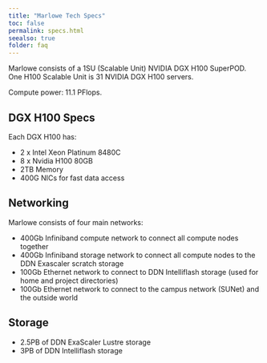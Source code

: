 ```yaml
---
title: "Marlowe Tech Specs"
toc: false
permalink: specs.html
seealso: true
folder: faq
---
```


Marlowe consists of a 1SU (Scalable Unit) NVIDIA DGX H100 SuperPOD.
One H100 Scalable Unit is 31 NVIDIA DGX H100 servers.

Compute power: 11.1 PFlops.

## DGX H100 Specs

Each DGX H100 has:

- 2 x Intel Xeon Platinum 8480C
- 8 x Nvidia H100 80GB
- 2TB Memory
- 400G NICs for fast data access

## Networking

Marlowe consists of four main networks:

- 400Gb Infiniband compute network to connect all compute nodes together
- 400Gb Infiniband storage network to connect all compute nodes to the DDN Exascaler scratch storage
- 100Gb Ethernet network to connect to DDN Intelliflash storage (used for home and project directories)
- 100Gb Ethernet network to connect to the campus network (SUNet) and the outside world

## Storage

- 2.5PB of DDN ExaScaler Lustre storage
- 3PB of DDN Intelliflash storage 